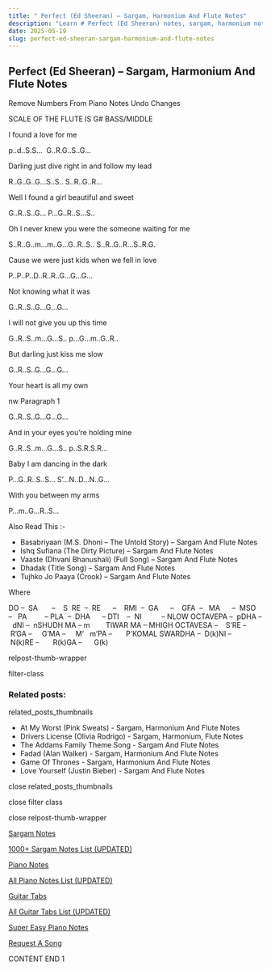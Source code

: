 ```yaml
---
title: " Perfect (Ed Sheeran) – Sargam, Harmonium And Flute Notes"
description: "Learn # Perfect (Ed Sheeran) notes, sargam, harmonium notations and flute notes. Easy step-by-step tutorial for beginners."
date: 2025-05-19
slug: perfect-ed-sheeran-sargam-harmonium-and-flute-notes
---
```


## Perfect (Ed Sheeran) – Sargam, Harmonium And Flute Notes

Remove Numbers From Piano Notes
Undo Changes

SCALE OF THE FLUTE IS G# BASS/MIDDLE

I found a love for me

p..d..S.S…  G..R.G..S..G…

Darling just dive right in and follow my lead

R..G..G..G…S..S.. S..R..G..R…

Well I found a girl beautiful and sweet

G..R..S..G… P…G..R..S…S..

Oh I never knew you were the someone waiting for me

S..R..G..m…m..G…G..R..S.. S..R..G..R…S..R.G.

Cause we were just kids when we fell in love

P..P..P..D..R..R..G…G…G…

Not knowing what it was

G..R..S..G…G…G…

I will not give you up this time

G..R..S..m…G…S.. p…G…m..G..R..

But darling just kiss me slow

G..R..S..G…G…G…

Your heart is all my own

nw Paragraph 1

G..R..S..G…G…G…

And in your eyes you’re holding mine

G..R..S..m…G…S.. p..S.R.S.R…

Baby I am dancing in the dark

P…G..R..S..S… S’…N..D…N..G…

With you between my arms

P…m..G…R..S…

Also Read This :-

- Basabriyaan (M.S. Dhoni – The Untold Story) – Sargam And Flute Notes
- Ishq Sufiana (The Dirty Picture) – Sargam And Flute Notes
- Vaaste (Dhvani Bhanushali) (Full Song) – Sargam And Flute Notes
- Dhadak (Title Song) – Sargam And Flute Notes
- Tujhko Jo Paaya (Crook) – Sargam And Flute Notes

Where

DO –  SA       –    S  RE  –  RE      –    RMI  –  GA      –    GFA  –   MA      –  MSO  –   PA         – PLA  –  DHA      – DTI    –  NI          – NLOW OCTAVEPA –  pDHA –  dNI –  nSHUDH MA – m        TIWAR MA – MHIGH OCTAVESA –    S’RE –     R’GA –     G’MA –     M’   m’PA –       P’KOMAL SWARDHA –  D(k)NI –       N(k)RE –       R(k)GA –      G(k)

relpost-thumb-wrapper

filter-class

### Related posts:

related_posts_thumbnails

- At My Worst (Pink Sweats) - Sargam, Harmonium And Flute Notes
- Drivers License (Olivia Rodrigo) - Sargam, Harmonium, Flute Notes
- The Addams Family Theme Song - Sargam And Flute Notes
- Fadad (Alan Walker) - Sargam, Harmonium And Flute Notes
- Game Of Thrones - Sargam, Harmonium And Flute Notes
- Love Yourself (Justin Bieber) - Sargam And Flute Notes

close related_posts_thumbnails

close filter class

close relpost-thumb-wrapper

[Sargam Notes](/sargam-notes.html)

[1000+ Sargam Notes List (UPDATED)](/all-songs-list-sargam-notes.html)

[Piano Notes](/piano-notes.html)

[All Piano Notes List (UPDATED)](/all-songs-list-piano-notes.html)

[Guitar Tabs](/guitar-tabs.html)

[All Guitar Tabs List (UPDATED)](/all-songs-list-guitar-tabs.html)

[Super Easy Piano Notes](https://studywall.in/)

[Request A Song](/request-a-song.html)

CONTENT END 1
